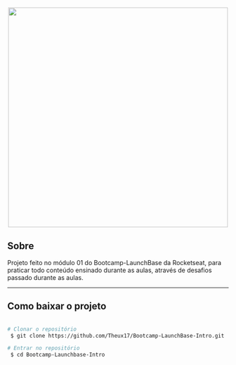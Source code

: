<h1 align="center">
    <img width="500px" src="https://camo.githubusercontent.com/268b1344409fac98c4eeda520482b6910c4ddcba/68747470733a2f2f73746f726167652e676f6f676c65617069732e636f6d2f676f6c64656e2d77696e642f626f6f7463616d702d6c61756e6368626173652f6c6f676f2e706e67">
</h1>

## Sobre
Projeto feito no módulo 01 do Bootcamp-LaunchBase da Rocketseat, para praticar todo conteúdo ensinado durante as aulas, através de desafios passado durante as aulas. 

---

## Como baixar o projeto 

```bash
 
# Clonar o repositório
 $ git clone https://github.com/Theux17/Bootcamp-LaunchBase-Intro.git

# Entrar no repositório
 $ cd Bootcamp-Launchbase-Intro

```